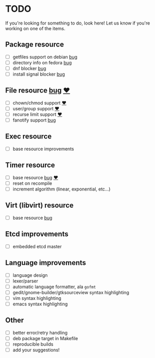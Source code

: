 # TODO
If you're looking for something to do, look here!
Let us know if you're working on one of the items.

## Package resource
- [ ] getfiles support on debian [bug](https://github.com/hughsie/PackageKit/issues/118)
- [ ] directory info on fedora [bug](https://github.com/hughsie/PackageKit/issues/117)
- [ ] dnf blocker [bug](https://github.com/hughsie/PackageKit/issues/110)
- [ ] install signal blocker [bug](https://github.com/hughsie/PackageKit/issues/109)

## File resource [bug](https://github.com/purpleidea/mgmt/issues/13) [:heart:](https://github.com/purpleidea/mgmt/labels/mgmtlove)
- [ ] chown/chmod support [:heart:](https://github.com/purpleidea/mgmt/labels/mgmtlove)
- [ ] user/group support [:heart:](https://github.com/purpleidea/mgmt/labels/mgmtlove)
- [ ] recurse limit support [:heart:](https://github.com/purpleidea/mgmt/labels/mgmtlove)
- [ ] fanotify support [bug](https://github.com/go-fsnotify/fsnotify/issues/114)

## Exec resource
- [ ] base resource improvements

## Timer resource
- [ ] base resource [bug](https://github.com/purpleidea/mgmt/issues/15) [:heart:](https://github.com/purpleidea/mgmt/labels/mgmtlove)
- [ ] reset on recompile
- [ ] increment algorithm (linear, exponential, etc...)

## Virt (libvirt) resource
- [ ] base resource [bug](https://github.com/purpleidea/mgmt/issues/25)

## Etcd improvements
- [ ] embedded etcd master

## Language improvements
- [ ] language design
- [ ] lexer/parser
- [ ] automatic language formatter, ala `gofmt`
- [ ] gedit/gnome-builder/gtksourceview syntax highlighting
- [ ] vim syntax highlighting
- [ ] emacs syntax highlighting

## Other
- [ ] better error/retry handling
- [ ] deb package target in Makefile
- [ ] reproducible builds
- [ ] add your suggestions!
